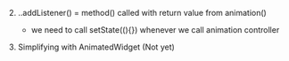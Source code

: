 
2. ..addListener() = method() called with return value from animation()
    - we need to call setState((){}) whenever we call animation controller

3. Simplifying with Animated­Widget (Not yet)